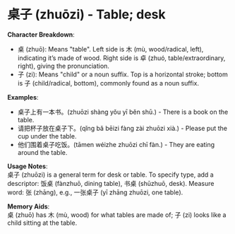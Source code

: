 # **桌子 (zhuōzi) - Table; desk**

**Character Breakdown**:  
- 桌 (zhuō): Means "table". Left side is 木 (mù, wood/radical, left), indicating it’s made of wood. Right side is 卓 (zhuó, table/extraordinary, right), giving the pronunciation.  
- 子 (zi): Means "child" or a noun suffix. Top is a horizontal stroke; bottom is 子 (child/radical, bottom), commonly found as a noun suffix.

**Examples**:  
- 桌子上有一本书。(zhuōzi shàng yǒu yī běn shū.) - There is a book on the table.  
- 请把杯子放在桌子下。(qǐng bǎ bēizi fàng zài zhuōzi xià.) - Please put the cup under the table.  
- 他们围着桌子吃饭。(tāmen wéizhe zhuōzi chī fàn.) - They are eating around the table.

**Usage Notes**:  
桌子 (zhuōzi) is a general term for desk or table. To specify type, add a descriptor: 饭桌 (fànzhuō, dining table), 书桌 (shūzhuō, desk). Measure word: 张 (zhāng), e.g., 一张桌子 (yī zhāng zhuōzi, one table).

**Memory Aids**:  
桌 (zhuō) has 木 (mù, wood) for what tables are made of; 子 (zi) looks like a child sitting at the table.